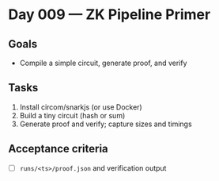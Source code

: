 # Day 009 — ZK Pipeline Primer

## Goals
- Compile a simple circuit, generate proof, and verify

## Tasks
1) Install circom/snarkjs (or use Docker)
2) Build a tiny circuit (hash or sum)
3) Generate proof and verify; capture sizes and timings

## Acceptance criteria
- [ ] `runs/<ts>/proof.json` and verification output
